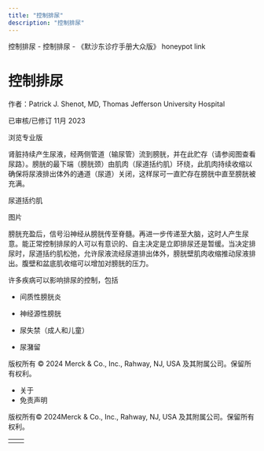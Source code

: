 ```yaml
---
title: "控制排尿"
description: "控制排尿"
---
```


﻿控制排尿 \- 控制排尿 \- 《默沙东诊疗手册大众版》 honeypot link

# 控制排尿

作者：Patrick J. Shenot, MD, Thomas Jefferson University Hospital

已审核/已修订 11月 2023

浏览专业版

肾脏持续产生尿液，经两侧管道（输尿管）流到膀胱，并在此贮存（请参阅图查看尿路）。膀胱的最下端（膀胱颈）由肌肉（尿道括约肌）环绕，此肌肉持续收缩以确保将尿液排出体外的通道（尿道）关闭，这样尿可一直贮存在膀胱中直至膀胱被充满。

尿道括约肌



图片

膀胱充盈后，信号沿神经从膀胱传至脊髓。再进一步传递至大脑，这时人产生尿意。能正常控制排尿的人可以有意识的、自主决定是立即排尿还是暂缓。当决定排尿时，尿道括约肌松弛，允许尿液流经尿道排出体外，膀胱壁肌肉收缩推动尿液排出。腹壁和盆底肌收缩可以增加对膀胱的压力。

许多疾病可以影响排尿的控制，包括

- 间质性膀胱炎

- 神经源性膀胱

- 尿失禁（成人和儿童）

- 尿潴留




版权所有 © 2024
Merck & Co., Inc., Rahway, NJ, USA 及其附属公司。保留所有权利。

- 关于
- 免责声明

版权所有© 2024Merck & Co., Inc., Rahway, NJ, USA 及其附属公司。保留所有权利。

|     |     |
| --- | --- |
|  |  |